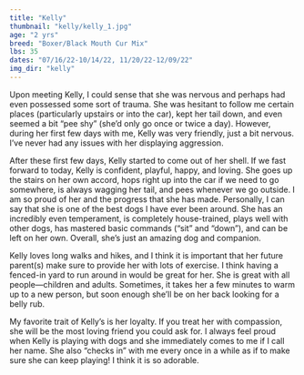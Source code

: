 ```yaml
---
title: "Kelly"
thumbnail: "kelly/kelly_1.jpg"
age: "2 yrs"
breed: "Boxer/Black Mouth Cur Mix"
lbs: 35
dates: "07/16/22-10/14/22, 11/20/22-12/09/22"
img_dir: "kelly"
---
```


Upon meeting Kelly, I could sense that she was nervous and perhaps had even possessed some sort of trauma. She was hesitant to follow me certain places (particularly upstairs or into the car), kept her tail down, and even seemed a bit “pee shy” (she’d only go once or twice a day). However, during her first few days with me, Kelly was very friendly, just a bit nervous. I’ve never had any issues with her displaying aggression.

After these first few days, Kelly started to come out of her shell. If we fast forward to today, Kelly is confident, playful, happy, and loving. She goes up the stairs on her own accord, hops right up into the car if we need to go somewhere, is always wagging her tail, and pees whenever we go outside. I am so proud of her and the progress that she has made. Personally, I can say that she is one of the best dogs I have ever been around. She has an incredibly even temperament, is completely house-trained, plays well with other dogs, has mastered basic commands (“sit” and “down”), and can be left on her own. Overall, she’s just an amazing dog and companion. 

Kelly loves long walks and hikes, and I think it is important that her future parent(s) make sure to provide her with lots of exercise. I think having a fenced-in yard to run around in would be great for her. She is great with all people—children and adults. Sometimes, it takes her a few minutes to warm up to a new person, but soon enough she’ll be on her back looking for a belly rub. 

My favorite trait of Kelly’s is her loyalty. If you treat her with compassion, she will be the most loving friend you could ask for. I always feel proud when Kelly is playing with dogs and she immediately comes to me if I call her name. She also “checks in” with me every once in a while as if to make sure she can keep playing! I think it is so adorable.
